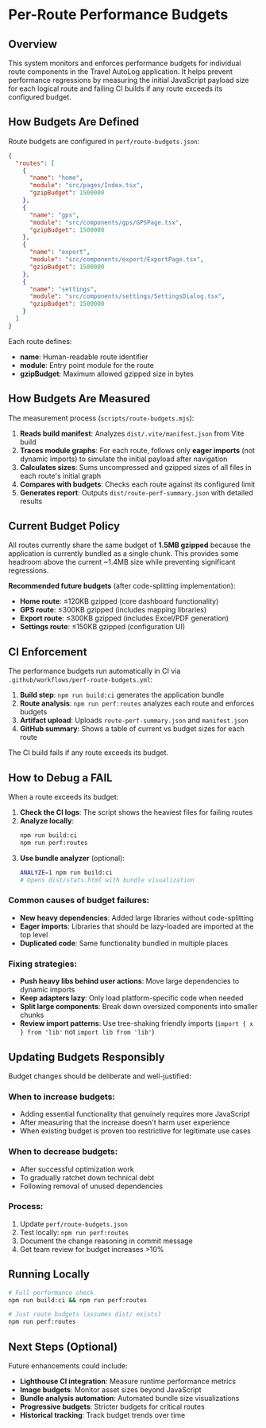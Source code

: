 # Per-Route Performance Budgets

## Overview

This system monitors and enforces performance budgets for individual route components in the Travel AutoLog application. It helps prevent performance regressions by measuring the initial JavaScript payload size for each logical route and failing CI builds if any route exceeds its configured budget.

## How Budgets Are Defined

Route budgets are configured in `perf/route-budgets.json`:

```json
{
  "routes": [
    {
      "name": "home",
      "module": "src/pages/Index.tsx",
      "gzipBudget": 1500000
    },
    {
      "name": "gps", 
      "module": "src/components/gps/GPSPage.tsx",
      "gzipBudget": 1500000
    },
    {
      "name": "export",
      "module": "src/components/export/ExportPage.tsx",
      "gzipBudget": 1500000
    },
    {
      "name": "settings",
      "module": "src/components/settings/SettingsDialog.tsx", 
      "gzipBudget": 1500000
    }
  ]
}
```

Each route defines:
- **name**: Human-readable route identifier
- **module**: Entry point module for the route
- **gzipBudget**: Maximum allowed gzipped size in bytes

## How Budgets Are Measured

The measurement process (`scripts/route-budgets.mjs`):

1. **Reads build manifest**: Analyzes `dist/.vite/manifest.json` from Vite build
2. **Traces module graphs**: For each route, follows only **eager imports** (not dynamic imports) to simulate the initial payload after navigation
3. **Calculates sizes**: Sums uncompressed and gzipped sizes of all files in each route's initial graph
4. **Compares with budgets**: Checks each route against its configured limit
5. **Generates report**: Outputs `dist/route-perf-summary.json` with detailed results

## Current Budget Policy

All routes currently share the same budget of **1.5MB gzipped** because the application is currently bundled as a single chunk. This provides some headroom above the current ~1.4MB size while preventing significant regressions.

**Recommended future budgets** (after code-splitting implementation):
- **Home route**: ≤120KB gzipped (core dashboard functionality)
- **GPS route**: ≤300KB gzipped (includes mapping libraries)
- **Export route**: ≤300KB gzipped (includes Excel/PDF generation)
- **Settings route**: ≤150KB gzipped (configuration UI)

## CI Enforcement

The performance budgets run automatically in CI via `.github/workflows/perf-route-budgets.yml`:

1. **Build step**: `npm run build:ci` generates the application bundle
2. **Route analysis**: `npm run perf:routes` analyzes each route and enforces budgets
3. **Artifact upload**: Uploads `route-perf-summary.json` and `manifest.json`
4. **GitHub summary**: Shows a table of current vs budget sizes for each route

The CI build fails if any route exceeds its budget.

## How to Debug a FAIL

When a route exceeds its budget:

1. **Check the CI logs**: The script shows the heaviest files for failing routes
2. **Analyze locally**: 
   ```bash
   npm run build:ci
   npm run perf:routes
   ```
3. **Use bundle analyzer** (optional):
   ```bash
   ANALYZE=1 npm run build:ci
   # Opens dist/stats.html with bundle visualization
   ```

### Common causes of budget failures:

- **New heavy dependencies**: Added large libraries without code-splitting
- **Eager imports**: Libraries that should be lazy-loaded are imported at the top level
- **Duplicated code**: Same functionality bundled in multiple places

### Fixing strategies:

- **Push heavy libs behind user actions**: Move large dependencies to dynamic imports
- **Keep adapters lazy**: Only load platform-specific code when needed
- **Split large components**: Break down oversized components into smaller chunks
- **Review import patterns**: Use tree-shaking friendly imports (`import { x } from 'lib'` not `import lib from 'lib'`)

## Updating Budgets Responsibly

Budget changes should be deliberate and well-justified:

### When to increase budgets:
- Adding essential functionality that genuinely requires more JavaScript
- After measuring that the increase doesn't harm user experience
- When existing budget is proven too restrictive for legitimate use cases

### When to decrease budgets:
- After successful optimization work
- To gradually ratchet down technical debt
- Following removal of unused dependencies

### Process:
1. Update `perf/route-budgets.json`
2. Test locally: `npm run perf:routes`
3. Document the change reasoning in commit message
4. Get team review for budget increases >10%

## Running Locally

```bash
# Full performance check
npm run build:ci && npm run perf:routes

# Just route budgets (assumes dist/ exists)
npm run perf:routes
```

## Next Steps (Optional)

Future enhancements could include:

- **Lighthouse CI integration**: Measure runtime performance metrics
- **Image budgets**: Monitor asset sizes beyond JavaScript
- **Bundle analysis automation**: Automated bundle size visualizations
- **Progressive budgets**: Stricter budgets for critical routes
- **Historical tracking**: Track budget trends over time